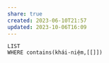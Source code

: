 ```yaml
---
share: true
created: 2023-06-10T21:57
updated: 2023-10-06T16:09
---
```

```dataview
LIST
WHERE contains(khái-niệm,[[]])
```
